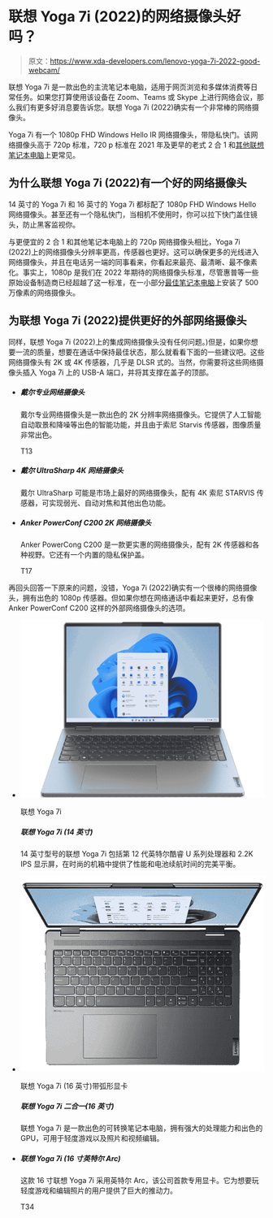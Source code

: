 # 联想 Yoga 7i (2022)的网络摄像头好吗？

> 原文：<https://www.xda-developers.com/lenovo-yoga-7i-2022-good-webcam/>

联想 Yoga 7i 是一款出色的主流笔记本电脑，适用于网页浏览和多媒体消费等日常任务。如果您打算使用该设备在 Zoom、Teams 或 Skype 上进行网络会议，那么我们有更多好消息要告诉您。联想 Yoga 7i (2022)确实有一个非常棒的网络摄像头。

Yoga 7i 有一个 1080p FHD Windows Hello IR 网络摄像头，带隐私快门。该网络摄像头高于 720p 标准，720 p 标准在 2021 年及更早的老式 2 合 1 和[其他联想笔记本电脑](https://www.xda-developers.com/best-lenovo-laptops/)上更常见。

## 为什么联想 Yoga 7i (2022)有一个好的网络摄像头

14 英寸的 Yoga 7i 和 16 英寸的 Yoga 7i 都标配了 1080p FHD Windows Hello 网络摄像头。甚至还有一个隐私快门，当相机不使用时，你可以拉下快门盖住镜头，防止黑客监视你。

与更便宜的 2 合 1 和其他笔记本电脑上的 720p 网络摄像头相比，Yoga 7i (2022)上的网络摄像头分辨率更高，传感器也更好。这可以确保更多的光线进入网络摄像头，并且在电话另一端的同事看来，你看起来最亮、最清晰、最不像素化。事实上，1080p 是我们在 2022 年期待的网络摄像头标准，尽管惠普等一些原始设备制造商已经超越了这一标准，在一小部分[最佳笔记本电脑](https://www.xda-developers.com/best-laptops/)上安装了 500 万像素的网络摄像头。

## 为联想 Yoga 7i (2022)提供更好的外部网络摄像头

同样，联想 Yoga 7i (2022)上的集成网络摄像头没有任何问题。)但是，如果你想要一流的质量，想要在通话中保持最佳状态，那么就看看下面的一些建议吧。这些网络摄像头有 2K 或 4K 传感器，几乎是 DLSR 式的。当然，你需要将这些网络摄像头插入 Yoga 7i 上的 USB-A 端口，并将其支撑在盖子的顶部。

*   ##### 戴尔专业网络摄像头

    戴尔专业网络摄像头是一款出色的 2K 分辨率网络摄像头。它提供了人工智能自动取景和降噪等出色的智能功能，并且由于索尼 Starvis 传感器，图像质量非常出色。

    T13
*   ##### 戴尔 UltraSharp 4K 网络摄像头

    戴尔 UltraSharp 可能是市场上最好的网络摄像头，配有 4K 索尼 STARVIS 传感器，可实现弱光、自动对焦和其他出色功能。

*   ##### Anker PowerConf C200 2K 网络摄像头

    Anker PowerCong C200 是一款更实惠的网络摄像头，配有 2K 传感器和各种视野。它还有一个内置的隐私保护盖。

    T17

再回头回答一下原来的问题，没错，Yoga 7i (2022)确实有一个很棒的网络摄像头，拥有出色的 1080p 传感器。但如果你想在网络通话中看起来更好，总有像 Anker PowerConf C200 这样的外部网络摄像头的选项。

*   <picture>![The Lenovo Yoga 7i is a great overall laptop, packing Intel's 12th-gen processors, an all-new design, and more.](img/39976033c64d8c975af29b58ee77bb4e.png)</picture>

    联想 Yoga 7i

    ##### 联想 Yoga 7i (14 英寸)

    14 英寸型号的联想 Yoga 7i 包括第 12 代英特尔酷睿 U 系列处理器和 2.2K IPS 显示屏，在时尚的机箱中提供了性能和电池续航时间的完美平衡。

*   <picture>![The Lenovo Yoga 7i is an excellent convertible laptop with a ton of processing power and a decent GPU for light gaming and photo and video editing.](img/e1350da2bdf949527e40ce37131cdb16.png)</picture>

    联想 Yoga 7i (16 英寸)带弧形显卡

    ##### 联想 Yoga 7i 二合一(16 英寸)

    联想 Yoga 7i 是一款出色的可转换笔记本电脑，拥有强大的处理能力和出色的 GPU，可用于轻度游戏以及照片和视频编辑。

*   ##### 联想 Yoga 7i (16 寸英特尔 Arc)

    这款 16 寸联想 Yoga 7i 采用英特尔 Arc，该公司首款专用显卡。它为想要玩轻度游戏和编辑照片的用户提供了巨大的推动力。

    T34